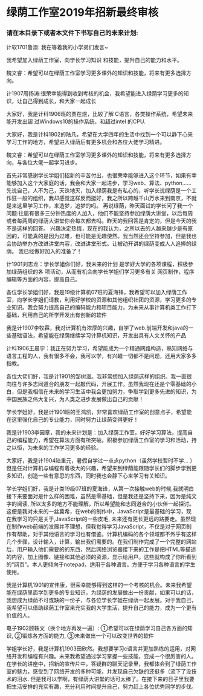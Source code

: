 # 绿荫工作室2019年招新最终审核

### 请在本目录下或者本文件下书写自己的未来计划:

计软1701鲁澳: 我在等着我的小学弟们发言~

我希望加入绿荫工作室，向学长学习知识
和技能，提升自己的能力和水平。

魏文睿：希望可以在绿荫工作室学习更多课外的知识和技能，将来有更多选择方向。

计1907周扬涛:很荣幸能得到收到考核的机会，我希望能进入绿荫学习更多的知识，让自己得到成长，和大家一起成长

大家好，我是计科1906班的贾在煜，比较了解
C语言，各类操作系统，希望未来能开发出超
过Windows10的操作系统，和超过intel
的CPU.

大家好，我是计科1902的陆凡，希望在大学四年的生活中找到一个可以静下心来学习工作的地方，希望进入绿荫后有更多机会和各位大佬学习精进。

魏文睿：希望可以在绿荫工作室学习更多课外的知识和技能，将来有更多选择方向，与各位大佬一起学习进步。

首先非常感谢学长学姐们招新的辛苦付出，也很荣幸能够进入这个环节，如果有幸能够加入这个大家庭的话，我会和大家一起进步，学习web、算法、python……
先说自己，人不为己，天诛地灭，加入绿荫我是有私心的，听学长说绿荫是一个工作狂一般的组织，我却感觉这样反而挺好，我之所以跨越千山万水来到南京，不就是来这里学习工作，来造梦，追梦的吗。
再说绿荫，昨天面试的学长问了我一个问题:往届有很多三分钟热度的人加入，他们不能坚持参加绿荫大讲堂，以后每周或者每两周的绿荫大讲堂你会每次都去吗。昨天的我回答是肯定的，但是今天的我不是这样的回答。
兴趣决定热情，现在的我认为，之所以去的人越来越少是有原因的，可能真的是因为过难，也可能是无趣使然。我当然还会坚持参加，但是我也会协助举办方改进讲堂内容，改进讲堂形式。让被动开讲的绿荫变成人人追捧的绿荫。
我已经做好加入的准备了！

计1901刘志龙：学长学姐你们好，我未来的计划
是学好大学的各项课程，积极参加绿荫组织的各
项活动，从而有机会向学长学姐们学习更多有关
网页制作，程序编辑等方面的内容，提高自己。

各位学长学姐们好，我是19级计算机07班的夏海锋，我希望可以加入绿荫工作室，向学长学姐们请教，利用好学校的资源和其他组织社团的资源，学习更多的专业知识。我会努力提高自己的编码能力和项目能力，为未来从事计算机类工作打下基础，利用自己的所学开发出有创新的软件

我是计1907李牧霖，我对计算机有浓厚的兴趣，自学了web.前端开发和java的一些基础语法，希望能在绿荫继续学习计算机知识，开发出具有人文关怀的产品

计科1906王晨宇：我正在努力学习，希望能成为一个精通网路构造，熟知网络与语言工程的人，我有很多不会，我可以学，有兴趣一切都不是问题，还用大家多多指教。

各位大佬们好，我是计1901的邹树滋。我非常想加入绿荫这样的组织。我一直很向往与许多志同道合的朋友一起敲代码，开展工作。虽然我现在还是个零基础的小白，但是我相信在未来的学习生活中我会更加努力，争取学到更多先进的知识，为中国民族之伟大复兴，为人类之进步发展做出自己的贡献！

学长学姐好，我是计1901班的王鸿凯，非常喜欢绿荫工作室的创意点子，希望能在这里强化自己的专业能力，同时努力让绿荫变得更好！

我是计1903李园章，我的未来计划是：加入绿荫工作室，好好学习算法，提高自己的编程能力，希望在算法方面有所突破。积极参加绿荫工作室的学习和活动，持之以恒，为未来的工作学习更多的经验。

大家好，我是计1904陆重元，暑假自学过一点点python（虽然学校暂时不学... ）但是任对计算机与编程有着极大的兴趣，希望来到绿荫能跟随学长们的脚步学到更多知识，创造一些有意思的东西，同时我也会静下心来学习有关知识。

学长学姐们好，我是计类19级07班的夏海锋，从第一次接触web的时候,我就明白接下来要面对是什么样的困难，虽然是零基础，但是我还是坚持下来，因为是纯文字的阅读, 所以太多的地方不能理解，所以希望能和志同道合的小伙伴一起探讨。这便是我对未来的一丝冀希，在web的制作中，JavaScript是最基础的学习，现在我学习的只是关于,JavaScript的一些皮毛, 未来还有更长更远的路要走。虽然现在制作web前端的发展并不理想，但我觉得学习JavaScript，不仅是对于网页制作有帮助，对于其他语言的学习也有借鉴。计算机编码的各个领域都不外乎有这样几个步骤，设计输入，计算，输出我们需要的。在我们制作完成了一个完整的网站后，用户输入他们需要的的东西，然后网络浏览器接下来的工作是把HTML等描述的内容，加上图像、链接和其他必须的资源，显示给用户。这些就构成了你所看到的“网页”。本人更倾向于notepad，适用于各种语言。方便于学习各种语言的学生使用。

我是计算机1901的宣伟康，很荣幸能够得到这样的一个考核的机会。未来我希望能在绿荫里面学到更多的专业知识，为绿荫的发展做出一份贡献，如果可以的话，我想成为绿荫不可或缺的一份子，与各位学长学姐在绿荫一起发展。对于我自己，我希望可以借助绿荫工作室来充实我的大学生活，提升自己的能力，成为一个更有价值的人。

电子1902顾轶文（换个地方再发一遍）: ①希望可以在绿荫学习自己各方面的知识, ②锻炼各方面的能力, ③未来做出一个可以改变世界的软件

学姐学长好，我是计算机1903田欣然。我想要学习c语言并更加熟练的运用，对网络开发和编程有兴趣。未来我希望通过学习掌握一些技能，变成一个很厉害的人。
在学长的讲座中，招新的宣传片中，答疑群的聊天记录里，我都体会到了绿荫工作室的魅力，感受到了网络开发的多种可能，并发现自己欠缺的还挺多（流下了没技术的泪水.
但是我可以学啊，有绿荫大讲堂的话可太棒了。在接下来的日子里我要把生活安排的充实有趣，充分利用时间提升自己，努力赶上各位优秀同学的步伐。
